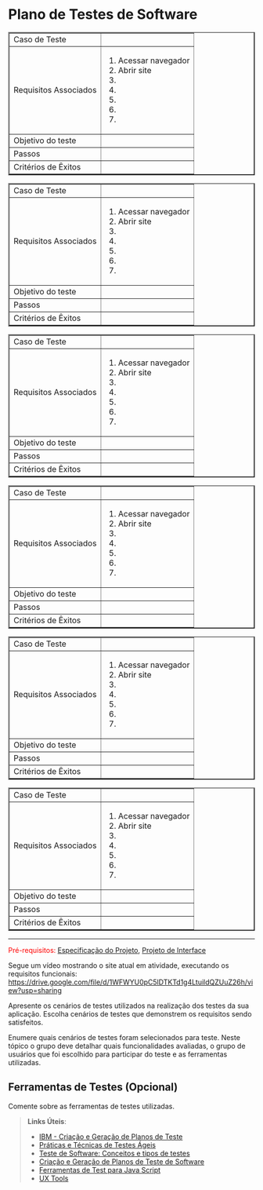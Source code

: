 # Plano de Testes de Software


<table border="2" width="100%">
<tr>
    <td>Caso de Teste </td>
    <td> </td>
</tr>

<tr>
    <td>Requisitos Associados</td>
    <td>
        <ol>
            <li>Acessar navegador</li>
            <li>Abrir site</li>
            <li> </li>
            <li> </li>
            <li> </li>
            <li> </li>
            <li> </li>
        </ol>
     </td>
</tr>

<tr>
    <td>Objetivo do teste</td>
    <td> </td>
</tr>

<tr>
    <td>Passos</td>
    <td> </td>
</tr>

<tr>
    <td>Critérios de Êxitos</td>
    <td> </td>
</tr>

</table>

<table border="2" width="100%">
<tr>
    <td>Caso de Teste </td>
    <td> </td>
</tr>

<tr>
    <td>Requisitos Associados</td>
    <td>
        <ol>
            <li>Acessar navegador</li>
            <li>Abrir site</li>
            <li> </li>
            <li> </li>
            <li> </li>
            <li> </li>
            <li> </li>
        </ol>
     </td>
</tr>

<tr>
    <td>Objetivo do teste</td>
    <td> </td>
</tr>

<tr>
    <td>Passos</td>
    <td> </td>
</tr>

<tr>
    <td>Critérios de Êxitos</td>
    <td> </td>
</tr>

</table>



<table border="2" width="100%">
<tr>
    <td>Caso de Teste </td>
    <td> </td>
</tr>

<tr>
    <td>Requisitos Associados</td>
    <td>
        <ol>
            <li>Acessar navegador</li>
            <li>Abrir site</li>
            <li> </li>
            <li> </li>
            <li> </li>
            <li> </li>
            <li> </li>
        </ol>
     </td>
</tr>

<tr>
    <td>Objetivo do teste</td>
    <td> </td>
</tr>

<tr>
    <td>Passos</td>
    <td> </td>
</tr>

<tr>
    <td>Critérios de Êxitos</td>
    <td> </td>
</tr>

</table>



<table border="2" width="100%">
<tr>
    <td>Caso de Teste </td>
    <td> </td>
</tr>

<tr>
    <td>Requisitos Associados</td>
    <td>
        <ol>
            <li>Acessar navegador</li>
            <li>Abrir site</li>
            <li> </li>
            <li> </li>
            <li> </li>
            <li> </li>
            <li> </li>
        </ol>
     </td>
</tr>

<tr>
    <td>Objetivo do teste</td>
    <td> </td>
</tr>

<tr>
    <td>Passos</td>
    <td> </td>
</tr>

<tr>
    <td>Critérios de Êxitos</td>
    <td> </td>
</tr>

</table>



<table border="2" width="100%">
<tr>
    <td>Caso de Teste </td>
    <td> </td>
</tr>

<tr>
    <td>Requisitos Associados</td>
    <td>
        <ol>
            <li>Acessar navegador</li>
            <li>Abrir site</li>
            <li> </li>
            <li> </li>
            <li> </li>
            <li> </li>
            <li> </li>
        </ol>
     </td>
</tr>

<tr>
    <td>Objetivo do teste</td>
    <td> </td>
</tr>

<tr>
    <td>Passos</td>
    <td> </td>
</tr>

<tr>
    <td>Critérios de Êxitos</td>
    <td> </td>
</tr>

</table>



<table border="2" width="100%">
<tr>
    <td>Caso de Teste </td>
    <td> </td>
</tr>

<tr>
    <td>Requisitos Associados</td>
    <td>
        <ol>
            <li>Acessar navegador</li>
            <li>Abrir site</li>
            <li> </li>
            <li> </li>
            <li> </li>
            <li> </li>
            <li> </li>
        </ol>
     </td>
</tr>

<tr>
    <td>Objetivo do teste</td>
    <td> </td>
</tr>

<tr>
    <td>Passos</td>
    <td> </td>
</tr>

<tr>
    <td>Critérios de Êxitos</td>
    <td> </td>
</tr>

</table>

<hr>





<span style="color:red">Pré-requisitos: <a href="2-Especificação do Projeto.md"> Especificação do Projeto</a></span>, <a href="3-Projeto de Interface.md"> Projeto de Interface</a>

Segue um vídeo mostrando o site atual em atividade, executando os requisitos funcionais: https://drive.google.com/file/d/1WFWYU0pC5lDTKTd1g4LtuildQZUuZ26h/view?usp=sharing


Apresente os cenários de testes utilizados na realização dos testes da sua aplicação. Escolha cenários de testes que demonstrem os requisitos sendo satisfeitos.

Enumere quais cenários de testes foram selecionados para teste. Neste tópico o grupo deve detalhar quais funcionalidades avaliadas, o grupo de usuários que foi escolhido para participar do teste e as ferramentas utilizadas.
 
## Ferramentas de Testes (Opcional)

Comente sobre as ferramentas de testes utilizadas.
 
> **Links Úteis**:
> - [IBM - Criação e Geração de Planos de Teste](https://www.ibm.com/developerworks/br/local/rational/criacao_geracao_planos_testes_software/index.html)
> - [Práticas e Técnicas de Testes Ágeis](http://assiste.serpro.gov.br/serproagil/Apresenta/slides.pdf)
> -  [Teste de Software: Conceitos e tipos de testes](https://blog.onedaytesting.com.br/teste-de-software/)
> - [Criação e Geração de Planos de Teste de Software](https://www.ibm.com/developerworks/br/local/rational/criacao_geracao_planos_testes_software/index.html)
> - [Ferramentas de Test para Java Script](https://geekflare.com/javascript-unit-testing/)
> - [UX Tools](https://uxdesign.cc/ux-user-research-and-user-testing-tools-2d339d379dc7)
